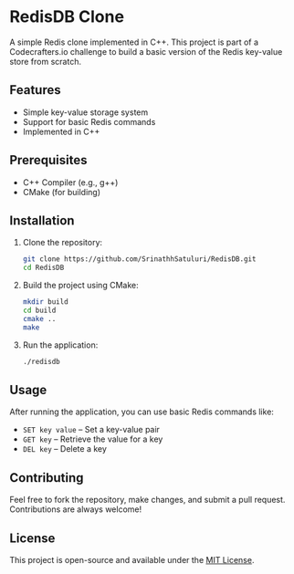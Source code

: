 # RedisDB Clone

A simple Redis clone implemented in C++. This project is part of a Codecrafters.io challenge to build a basic version of the Redis key-value store from scratch.

## Features

- Simple key-value storage system
- Support for basic Redis commands
- Implemented in C++

## Prerequisites

- C++ Compiler (e.g., g++)
- CMake (for building)

## Installation

1. Clone the repository:

    ```bash
    git clone https://github.com/SrinathhSatuluri/RedisDB.git
    cd RedisDB
    ```

2. Build the project using CMake:

    ```bash
    mkdir build
    cd build
    cmake ..
    make
    ```

3. Run the application:

    ```bash
    ./redisdb
    ```

## Usage

After running the application, you can use basic Redis commands like:

- `SET key value` – Set a key-value pair
- `GET key` – Retrieve the value for a key
- `DEL key` – Delete a key

## Contributing

Feel free to fork the repository, make changes, and submit a pull request. Contributions are always welcome!

## License

This project is open-source and available under the [MIT License](LICENSE).

